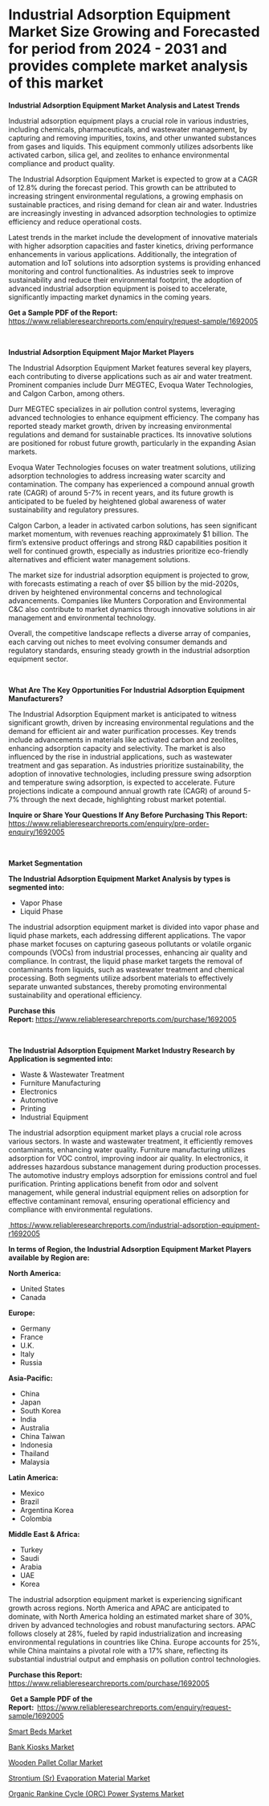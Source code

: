 <p><h1>Industrial Adsorption Equipment Market Size Growing and Forecasted for period from 2024 - 2031 and provides complete market analysis of this market</h1></p><p><strong>Industrial Adsorption Equipment Market Analysis and Latest Trends</strong></p>
<p><p>Industrial adsorption equipment plays a crucial role in various industries, including chemicals, pharmaceuticals, and wastewater management, by capturing and removing impurities, toxins, and other unwanted substances from gases and liquids. This equipment commonly utilizes adsorbents like activated carbon, silica gel, and zeolites to enhance environmental compliance and product quality.</p><p>The Industrial Adsorption Equipment Market is expected to grow at a CAGR of 12.8% during the forecast period. This growth can be attributed to increasing stringent environmental regulations, a growing emphasis on sustainable practices, and rising demand for clean air and water. Industries are increasingly investing in advanced adsorption technologies to optimize efficiency and reduce operational costs.</p><p>Latest trends in the market include the development of innovative materials with higher adsorption capacities and faster kinetics, driving performance enhancements in various applications. Additionally, the integration of automation and IoT solutions into adsorption systems is providing enhanced monitoring and control functionalities. As industries seek to improve sustainability and reduce their environmental footprint, the adoption of advanced industrial adsorption equipment is poised to accelerate, significantly impacting market dynamics in the coming years.</p></p>
<p><strong>Get a Sample PDF of the Report:&nbsp;</strong> <a href="https://www.reliableresearchreports.com/enquiry/request-sample/1692005?utm_campaign=8&utm_medium=2&utm_source=Github&utm_content=ia&utm_term=18102024&utm_id=industrial-adsorption-equipment">https://www.reliableresearchreports.com/enquiry/request-sample/1692005</a></p>
<p>&nbsp;</p>
<p><strong>Industrial Adsorption Equipment Major Market Players</strong></p>
<p><p>The Industrial Adsorption Equipment Market features several key players, each contributing to diverse applications such as air and water treatment. Prominent companies include Durr MEGTEC, Evoqua Water Technologies, and Calgon Carbon, among others.</p><p>Durr MEGTEC specializes in air pollution control systems, leveraging advanced technologies to enhance equipment efficiency. The company has reported steady market growth, driven by increasing environmental regulations and demand for sustainable practices. Its innovative solutions are positioned for robust future growth, particularly in the expanding Asian markets.</p><p>Evoqua Water Technologies focuses on water treatment solutions, utilizing adsorption technologies to address increasing water scarcity and contamination. The company has experienced a compound annual growth rate (CAGR) of around 5-7% in recent years, and its future growth is anticipated to be fueled by heightened global awareness of water sustainability and regulatory pressures.</p><p>Calgon Carbon, a leader in activated carbon solutions, has seen significant market momentum, with revenues reaching approximately $1 billion. The firm’s extensive product offerings and strong R&D capabilities position it well for continued growth, especially as industries prioritize eco-friendly alternatives and efficient water management solutions.</p><p>The market size for industrial adsorption equipment is projected to grow, with forecasts estimating a reach of over $5 billion by the mid-2020s, driven by heightened environmental concerns and technological advancements. Companies like Munters Corporation and Environmental C&C also contribute to market dynamics through innovative solutions in air management and environmental technology.</p><p>Overall, the competitive landscape reflects a diverse array of companies, each carving out niches to meet evolving consumer demands and regulatory standards, ensuring steady growth in the industrial adsorption equipment sector.</p></p>
<p>&nbsp;</p>
<p><strong>What Are The Key Opportunities For Industrial Adsorption Equipment Manufacturers?</strong></p>
<p><p>The Industrial Adsorption Equipment market is anticipated to witness significant growth, driven by increasing environmental regulations and the demand for efficient air and water purification processes. Key trends include advancements in materials like activated carbon and zeolites, enhancing adsorption capacity and selectivity. The market is also influenced by the rise in industrial applications, such as wastewater treatment and gas separation. As industries prioritize sustainability, the adoption of innovative technologies, including pressure swing adsorption and temperature swing adsorption, is expected to accelerate. Future projections indicate a compound annual growth rate (CAGR) of around 5-7% through the next decade, highlighting robust market potential.</p></p>
<p><strong>Inquire or Share Your Questions If Any Before Purchasing This Report:</strong> <a href="https://www.reliableresearchreports.com/enquiry/pre-order-enquiry/1692005?utm_campaign=8&utm_medium=2&utm_source=Github&utm_content=ia&utm_term=18102024&utm_id=industrial-adsorption-equipment">https://www.reliableresearchreports.com/enquiry/pre-order-enquiry/1692005</a></p>
<p>&nbsp;</p>
<p><strong>Market Segmentation</strong></p>
<p><strong>The Industrial Adsorption Equipment Market Analysis by types is segmented into:</strong></p>
<p><ul><li>Vapor Phase</li><li>Liquid Phase</li></ul></p>
<p><p>The industrial adsorption equipment market is divided into vapor phase and liquid phase markets, each addressing different applications. The vapor phase market focuses on capturing gaseous pollutants or volatile organic compounds (VOCs) from industrial processes, enhancing air quality and compliance. In contrast, the liquid phase market targets the removal of contaminants from liquids, such as wastewater treatment and chemical processing. Both segments utilize adsorbent materials to effectively separate unwanted substances, thereby promoting environmental sustainability and operational efficiency.</p></p>
<p><strong>Purchase this Report:&nbsp;</strong><a href="https://www.reliableresearchreports.com/purchase/1692005?utm_campaign=8&utm_medium=2&utm_source=Github&utm_content=ia&utm_term=18102024&utm_id=industrial-adsorption-equipment">https://www.reliableresearchreports.com/purchase/1692005</a></p>
<p>&nbsp;</p>
<p><strong>The Industrial Adsorption Equipment Market Industry Research by Application is segmented into:</strong></p>
<p><ul><li>Waste & Wastewater Treatment</li><li>Furniture Manufacturing</li><li>Electronics</li><li>Automotive</li><li>Printing</li><li>Industrial Equipment</li></ul></p>
<p><p>The industrial adsorption equipment market plays a crucial role across various sectors. In waste and wastewater treatment, it efficiently removes contaminants, enhancing water quality. Furniture manufacturing utilizes adsorption for VOC control, improving indoor air quality. In electronics, it addresses hazardous substance management during production processes. The automotive industry employs adsorption for emissions control and fuel purification. Printing applications benefit from odor and solvent management, while general industrial equipment relies on adsorption for effective contaminant removal, ensuring operational efficiency and compliance with environmental regulations.</p></p>
<p><a href="https://www.reliableresearchreports.com/industrial-adsorption-equipment-r1692005?utm_campaign=8&utm_medium=2&utm_source=Github&utm_content=ia&utm_term=18102024&utm_id=industrial-adsorption-equipment">&nbsp;https://www.reliableresearchreports.com/industrial-adsorption-equipment-r1692005</a></p>
<p><strong>In terms of Region, the Industrial Adsorption Equipment Market Players available by Region are:</strong></p>
<p>
    <p> <strong> North America: </strong>
        <ul>
            <li>United States</li>
            <li>Canada</li>
        </ul>
        </p> 
    <p> <strong> Europe: </strong>
        <ul>
            <li>Germany</li>
            <li>France</li>
            <li>U.K.</li>
            <li>Italy</li>
            <li>Russia</li>
        </ul>
        </p> 
    <p> <strong> Asia-Pacific: </strong>
        <ul>
            <li>China</li>
            <li>Japan</li>
            <li>South Korea</li>
            <li>India</li>
            <li>Australia</li>
            <li>China Taiwan</li>
            <li>Indonesia</li>
            <li>Thailand</li>
            <li>Malaysia</li>
        </ul>
        </p> 
    <p> <strong> Latin America: </strong>
        <ul>
            <li>Mexico</li>
            <li>Brazil</li>
            <li>Argentina Korea</li>
            <li>Colombia</li>
        </ul>
        </p> 
    <p> <strong> Middle East & Africa: </strong>
        <ul>
            <li>Turkey</li>
            <li>Saudi</li>
            <li>Arabia</li>
            <li>UAE</li>
            <li>Korea</li>
        </ul>
    </p>
    </p>
<p><p>The industrial adsorption equipment market is experiencing significant growth across regions. North America and APAC are anticipated to dominate, with North America holding an estimated market share of 30%, driven by advanced technologies and robust manufacturing sectors. APAC follows closely at 28%, fueled by rapid industrialization and increasing environmental regulations in countries like China. Europe accounts for 25%, while China maintains a pivotal role with a 17% share, reflecting its substantial industrial output and emphasis on pollution control technologies.</p></p>
<p><strong>Purchase this Report: </strong><a href="https://www.reliableresearchreports.com/purchase/1692005?utm_campaign=8&utm_medium=2&utm_source=Github&utm_content=ia&utm_term=18102024&utm_id=industrial-adsorption-equipment">https://www.reliableresearchreports.com/purchase/1692005</a></p>
<p>&nbsp;<strong>Get a Sample PDF of the Report:&nbsp;&nbsp;</strong><a href="https://www.reliableresearchreports.com/enquiry/request-sample/1692005?utm_campaign=8&utm_medium=2&utm_source=Github&utm_content=ia&utm_term=18102024&utm_id=industrial-adsorption-equipment">https://www.reliableresearchreports.com/enquiry/request-sample/1692005</a></p>
<p><strong></strong></p>
<p><p><a href="https://issuu.com/reportprime-2/docs/smart-beds-market-size-2030.pptx_6d5cfc1235c876?utm_campaign=8&utm_medium=2&utm_source=Github&utm_content=ia&utm_term=18102024&utm_id=industrial-adsorption-equipment">Smart Beds Market</a></p><p><a href="https://issuu.com/reportprime-2/docs/bank-kiosks-market-size-2030.pptx_b2d1d43bc6f1a9?utm_campaign=8&utm_medium=2&utm_source=Github&utm_content=ia&utm_term=18102024&utm_id=industrial-adsorption-equipment">Bank Kiosks Market</a></p><p><a href="https://github.com/cliffxbwergin/Market-Research-Report-List-1/blob/main/wooden-pallet-collar-market.md?utm_campaign=8&utm_medium=2&utm_source=Github&utm_content=ia&utm_term=18102024&utm_id=industrial-adsorption-equipment">Wooden Pallet Collar Market</a></p><p><a href="https://www.linkedin.com/pulse/global-strontium-sr-evaporation-material-market-opportunities-koemc?utm_campaign=8&utm_medium=2&utm_source=Github&utm_content=ia&utm_term=18102024&utm_id=industrial-adsorption-equipment">Strontium (Sr) Evaporation Material Market</a></p><p><a href="https://github.com/loftinirkaakcsu/Market-Research-Report-List-1/blob/main/organic-rankine-cycle-orc-power-systems-market.md?utm_campaign=8&utm_medium=2&utm_source=Github&utm_content=ia&utm_term=18102024&utm_id=industrial-adsorption-equipment">Organic Rankine Cycle (ORC) Power Systems Market</a></p></p>